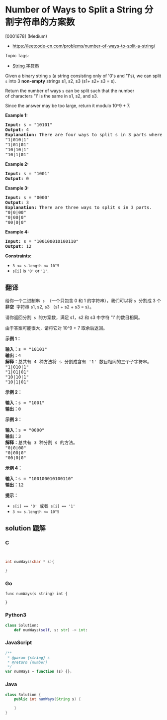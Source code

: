# Number of Ways to Split a String 分割字符串的方案数

[0001678] (Medium)

- https://leetcode-cn.com/problems/number-of-ways-to-split-a-string/

Topic Tags:

- [String 字符串](https://leetcode-cn.com/tag/string/)

Given a binary string `s` (a string consisting only of '0's and '1's), we can split `s` into 3 **non-empty** strings s1, s2, s3 (s1+ s2+ s3 = s).

Return the number of ways `s` can be split such that the number of characters '1' is the same in s1, s2, and s3.

Since the answer may be too large, return it modulo 10^9 + 7.

**Example 1:**

<pre><strong>Input:</strong> s = "10101"
<strong>Output:</strong> 4
<strong>Explanation:</strong> There are four ways to split s in 3 parts where each part contain the same number of letters '1'.
"1|010|1"
"1|01|01"
"10|10|1"
"10|1|01"
</pre>

**Example 2:**

<pre><strong>Input:</strong> s = "1001"
<strong>Output:</strong> 0
</pre>

**Example 3:**

<pre><strong>Input:</strong> s = "0000"
<strong>Output:</strong> 3
<strong>Explanation:</strong> There are three ways to split s in 3 parts.
"0|0|00"
"0|00|0"
"00|0|0"
</pre>

**Example 4:**

<pre><strong>Input:</strong> s = "100100010100110"
<strong>Output:</strong> 12
</pre>

**Constraints:**

- `3 <= s.length <= 10^5`
- `s[i]` is `'0'` or `'1'`.

## 翻译

给你一个二进制串  `s`  （一个只包含 0 和 1 的字符串），我们可以将 `s`  分割成 3 个 **非空**  字符串 s1, s2, s3 （s1 + s2 + s3 = s）。

请你返回分割  `s`  的方案数，满足 s1，s2 和 s3 中字符 '1' 的数目相同。

由于答案可能很大，请将它对 10^9 + 7 取余后返回。

**示例 1：**

<pre><strong>输入：</strong>s = "10101"
<strong>输出：</strong>4
<strong>解释：</strong>总共有 4 种方法将 s 分割成含有 '1' 数目相同的三个子字符串。
"1|010|1"
"1|01|01"
"10|10|1"
"10|1|01"
</pre>

**示例 2：**

<pre><strong>输入：</strong>s = "1001"
<strong>输出：</strong>0
</pre>

**示例 3：**

<pre><strong>输入：</strong>s = "0000"
<strong>输出：</strong>3
<strong>解释：</strong>总共有 3 种分割 s 的方法。
"0|0|00"
"0|00|0"
"00|0|0"
</pre>

**示例 4：**

<pre><strong>输入：</strong>s = "100100010100110"
<strong>输出：</strong>12
</pre>

**提示：**

- `s[i] == '0'`  或者  `s[i] == '1'`
- `3 <= s.length <= 10^5`

## solution 题解

### C

```c


int numWays(char * s){

}
```

### Go

```golang
func numWays(s string) int {

}
```

### Python3

```python
class Solution:
    def numWays(self, s: str) -> int:
```

### JavaScript

```javascript
/**
 * @param {string} s
 * @return {number}
 */
var numWays = function (s) {};
```

### Java

```java
class Solution {
    public int numWays(String s) {

    }
}
```
